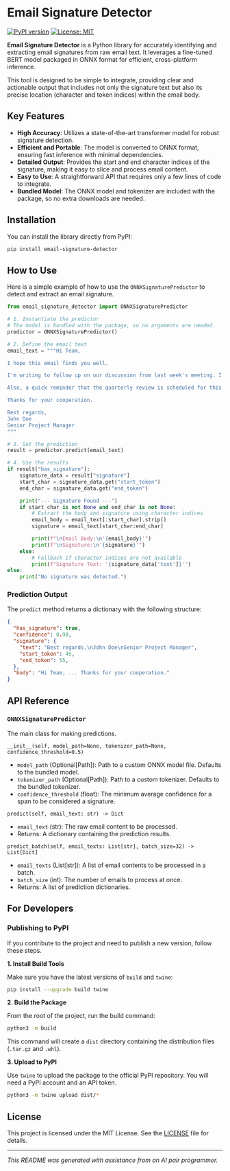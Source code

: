 # Email Signature Detector

[![PyPI version](https://badge.fury.io/py/email-signature-detector.svg)](https://badge.fury.io/py/email-signature-detector)
[![License: MIT](https://img.shields.io/badge/License-MIT-yellow.svg)](https://opensource.org/licenses/MIT)

**Email Signature Detector** is a Python library for accurately identifying and extracting email signatures from raw email text. It leverages a fine-tuned BERT model packaged in ONNX format for efficient, cross-platform inference.

This tool is designed to be simple to integrate, providing clear and actionable output that includes not only the signature text but also its precise location (character and token indices) within the email body.

## Key Features

- **High Accuracy**: Utilizes a state-of-the-art transformer model for robust signature detection.
- **Efficient and Portable**: The model is converted to ONNX format, ensuring fast inference with minimal dependencies.
- **Detailed Output**: Provides the start and end character indices of the signature, making it easy to slice and process email content.
- **Easy to Use**: A straightforward API that requires only a few lines of code to integrate.
- **Bundled Model**: The ONNX model and tokenizer are included with the package, so no extra downloads are needed.

## Installation

You can install the library directly from PyPI:

```bash
pip install email-signature-detector
```

## How to Use

Here is a simple example of how to use the `ONNXSignaturePredictor` to detect and extract an email signature.

```python
from email_signature_detector import ONNXSignaturePredictor

# 1. Instantiate the predictor
# The model is bundled with the package, so no arguments are needed.
predictor = ONNXSignaturePredictor()

# 2. Define the email text
email_text = """Hi Team,

I hope this email finds you well.

I'm writing to follow up on our discussion from last week's meeting. I've attached the document with the updated project timeline. Please review it and provide your feedback by the end of the day.

Also, a quick reminder that the quarterly review is scheduled for this Friday.

Thanks for your cooperation.

Best regards,
John Doe
Senior Project Manager
"""

# 3. Get the prediction
result = predictor.predict(email_text)

# 4. Use the results
if result["has_signature"]:
    signature_data = result["signature"]
    start_char = signature_data.get("start_token")
    end_char = signature_data.get("end_token")

    print("--- Signature Found ---")
    if start_char is not None and end_char is not None:
        # Extract the body and signature using character indices
        email_body = email_text[:start_char].strip()
        signature = email_text[start_char:end_char]

        print(f"\nEmail Body:\n'{email_body}'")
        print(f"\nSignature:\n'{signature}'")
    else:
        # Fallback if character indices are not available
        print(f"Signature Text: '{signature_data['text']}'")
else:
    print("No signature was detected.")

```

### Prediction Output

The `predict` method returns a dictionary with the following structure:

```json
{
  "has_signature": true,
  "confidence": 0.98,
  "signature": {
    "text": "Best regards,\nJohn Doe\nSenior Project Manager",
    "start_token": 45,
    "end_token": 55,
  },
  "body": "Hi Team, ... Thanks for your cooperation."
}
```

## API Reference

### `ONNXSignaturePredictor`

The main class for making predictions.

`__init__(self, model_path=None, tokenizer_path=None, confidence_threshold=0.5)`

-   `model_path` (Optional[Path]): Path to a custom ONNX model file. Defaults to the bundled model.
-   `tokenizer_path` (Optional[Path]): Path to a custom tokenizer. Defaults to the bundled tokenizer.
-   `confidence_threshold` (float): The minimum average confidence for a span to be considered a signature.

`predict(self, email_text: str) -> Dict`

-   `email_text` (str): The raw email content to be processed.
-   Returns: A dictionary containing the prediction results.

`predict_batch(self, email_texts: List[str], batch_size=32) -> List[Dict]`

-   `email_texts` (List[str]): A list of email contents to be processed in a batch.
-   `batch_size` (int): The number of emails to process at once.
-   Returns: A list of prediction dictionaries.

## For Developers

### Publishing to PyPI

If you contribute to the project and need to publish a new version, follow these steps.

**1. Install Build Tools**

Make sure you have the latest versions of `build` and `twine`:

```bash
pip install --upgrade build twine
```

**2. Build the Package**

From the root of the project, run the build command:

```bash
python3 -m build
```

This command will create a `dist` directory containing the distribution files (`.tar.gz` and `.whl`).

**3. Upload to PyPI**

Use `twine` to upload the package to the official PyPI repository. You will need a PyPI account and an API token.

```bash
python3 -m twine upload dist/*
```

## License

This project is licensed under the MIT License. See the [LICENSE](LICENSE) file for details.

---

*This README was generated with assistance from an AI pair programmer.*